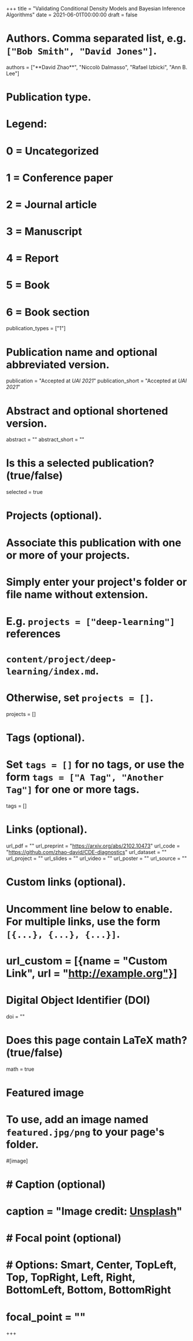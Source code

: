 +++
title = "Validating Conditional Density Models and Bayesian Inference Algorithms"
date = 2021-06-01T00:00:00
draft = false

# Authors. Comma separated list, e.g. `["Bob Smith", "David Jones"]`.
authors = ["\*\*David Zhao\*\*", "Niccolò Dalmasso", "Rafael Izbicki", "Ann B. Lee"]

# Publication type.
# Legend:
# 0 = Uncategorized
# 1 = Conference paper
# 2 = Journal article
# 3 = Manuscript
# 4 = Report
# 5 = Book
# 6 = Book section
publication_types = ["1"]

# Publication name and optional abbreviated version.
publication = "Accepted at *UAI 2021*"
publication_short = "Accepted at *UAI 2021*"

# Abstract and optional shortened version.
abstract = ""
abstract_short = ""

# Is this a selected publication? (true/false)
selected = true

# Projects (optional).
#   Associate this publication with one or more of your projects.
#   Simply enter your project's folder or file name without extension.
#   E.g. `projects = ["deep-learning"]` references 
#   `content/project/deep-learning/index.md`.
#   Otherwise, set `projects = []`.
projects = []

# Tags (optional).
#   Set `tags = []` for no tags, or use the form `tags = ["A Tag", "Another Tag"]` for one or more tags.
tags = []

# Links (optional).
url_pdf = ""
url_preprint = "https://arxiv.org/abs/2102.10473"
url_code = "https://github.com/zhao-david/CDE-diagnostics"
url_dataset = ""
url_project = ""
url_slides = ""
url_video = ""
url_poster = ""
url_source = ""

# Custom links (optional).
#   Uncomment line below to enable. For multiple links, use the form `[{...}, {...}, {...}]`.
# url_custom = [{name = "Custom Link", url = "http://example.org"}]

# Digital Object Identifier (DOI)
doi = ""

# Does this page contain LaTeX math? (true/false)
math = true

# Featured image
# To use, add an image named `featured.jpg/png` to your page's folder. 
#[image]
#  # Caption (optional)
#  caption = "Image credit: [**Unsplash**](https://unsplash.com/photos/pLCdAaMFLTE)"

#  # Focal point (optional)
#  # Options: Smart, Center, TopLeft, Top, TopRight, Left, Right, BottomLeft, Bottom, BottomRight
#  focal_point = ""
+++
